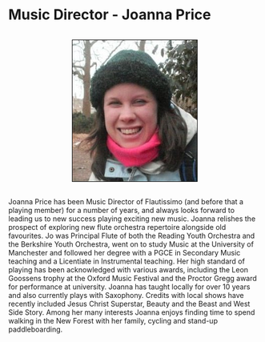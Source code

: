 # Music Director - Joanna Price

  <div align="center">
  <img  src="imgs/jopricex.jpg" alt="Flautissimo MD: Joanna Price" style = "margin: 1em; border: 1px solid black; padding: 0" >
</div>

<p></p>

<p>Joanna Price has been Music Director of Flautissimo (and before that a playing member) for a number of years, and always looks forward to leading us to new success playing exciting new music. Joanna relishes the prospect of exploring new flute orchestra repertoire alongside old favourites. Jo was Principal Flute of both the Reading Youth Orchestra and the Berkshire Youth Orchestra, went on to study Music at the University of Manchester and followed her degree with a PGCE in Secondary Music teaching and a Licentiate in Instrumental teaching. Her high standard of playing has been acknowledged with various awards, including the Leon Goossens trophy at the Oxford Music Festival and the Proctor Gregg award for performance at university. Joanna has taught locally for over 10 years and also currently plays with Saxophony. Credits with local shows have recently included Jesus Christ Superstar, Beauty and the Beast and West Side Story. Among her many interests Joanna enjoys finding time to spend walking in the New Forest with her family, cycling and stand-up paddleboarding.</p>

